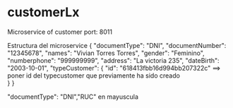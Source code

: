 # customerLx
Microservice of customer 
port: 8011

Estructura del microservice
{
    "documentType": "DNI",
    "documentNumber": "12345678",
    "names": "Vivian Torres Torres",
    "gender": "Feminino",
    "numberphone": "999999999",
    "address": "La victoria 235",
    "dateBirth": "2003-10-01",
    "typeCustomer": {
        "id": "618413fbb16d994bb207322c"  ==> poner id del typecustomer que previamente ha sido creado      
    }
}

"documentType": "DNI","RUC" en mayuscula